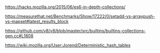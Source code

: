 https://hacks.mozilla.org/2015/06/es6-in-depth-collections/

https://measurethat.net/Benchmarks/Show/17222/0/setadd-vs-arraypush-vs-mapset#latest_results_block

https://github.com/v8/v8/blob/master/src/builtins/builtins-collections-gen.cc#L1808

https://wiki.mozilla.org/User:Jorend/Deterministic_hash_tables